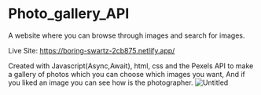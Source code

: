 # Photo_gallery_API
A website where you can browse through images and search for images.

Live Site: https://boring-swartz-2cb875.netlify.app/


Created with Javascript(Async,Await), html, css and the Pexels API to make a gallery of photos which you can choose which images you want,
And if you liked an image you can see how is the photographer.
![Untitled](https://user-images.githubusercontent.com/78149229/114295293-fdeaad80-9aac-11eb-8f2e-44ec9e86b1cf.png)


